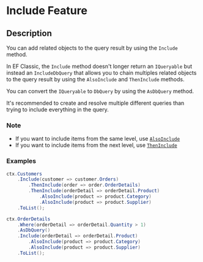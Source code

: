 # Include Feature

## Description
You can add related objects to the query result by using the `Include` method.

In EF Classic, the `Include` method doesn't longer return an `IQueryable` but instead an `IncludeDbQuery` that allows you to chain multiples related objects to the query result by using the `AlsoInclude` and `ThenInclude` methods.

You can convert the `IQueryable` to `DbQuery` by using the `AsDbQuery` method.

It's recommended to create and resolve multiple different queries than trying to include everything in the query.

### Note
- If you want to include items from the same level, use [`AlsoInclude`](also-include.md)
- If you want to include items from the next level, use [`ThenInclude`](then-include.md)

### Examples
```csharp
ctx.Customers
	.Include(customer => customer.Orders)
		.ThenInclude(order => order.OrderDetails)
		.ThenInclude(orderDetail => orderDetail.Product)
			.AlsoInclude(product => product.Category)
			.AlsoInclude(product => product.Supplier)
	.ToList();

ctx.OrderDetails
	.Where(orderDetail => orderDetail.Quantity > 1)
	.AsDbQuery()
	.Include(orderDetail => orderDetail.Product)
		.AlsoInclude(product => product.Category)
		.AlsoInclude(product => product.Supplier)
	.ToList();
```
